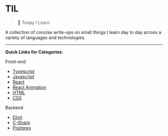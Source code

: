 # TIL

> 📝 Today I Learn

A collection of concise write-ups on small things I learn day to day across a
variety of languages and technologies.

---

**Quick Links for Categories:**

Front-end

- [Typescript](#typescript)
- [Javascript](#javascript)
- [React](#react)
- [React Animation](#react-animation)
- [HTML](#html)
- [CSS](#css)

Backend

- [Elixir](elixir)
- [C-Sharp](#c-sharp)
- [Postgres](#postgres)